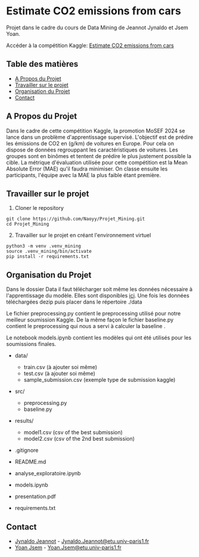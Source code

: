 # Estimate CO2 emissions from cars

Projet dans le cadre du cours de Data Mining de Jeannot Jynaldo et Jsem Yoan.

Accéder à la compétition Kaggle:
[Estimate CO2 emissions from cars](https://www.kaggle.com/t/1827a6edacf742a69c7336b02e155948)

## Table des matières

* [A Propos du Projet](#a_propos_du_projet)
* [Travailler sur le projet](#travailler_sur_le_projet)
* [Organisation du Projet](#organisation_du_projet)
* [Contact](#contact)

## A Propos du Projet

Dans le cadre de cette compétition Kaggle, la promotion MoSEF 2024 se lance dans un problème d'apprentissage supervisé. L'objectif est de prédire les émissions de CO2 en (g/km) de voitures en Europe. Pour cela on dispose de données regrouppant les caractéristiques de voitures. Les groupes sont en binômes et tentent de prédire le plus justement possible la cible. La métrique d'évaluation utilisée pour cette compétition est la Mean Absolute Error (MAE) qu'il faudra minimiser. On classe ensuite les participants, l'équipe avec la MAE la plus faible étant première. 


## Travailler sur le projet
1. Cloner le repository
```
git clone https://github.com/Naoyy/Projet_Mining.git
cd Projet_Mining
```

2. Travailler sur le projet en créant l'environnement virtuel

```
python3 -m venv .venv_mining
source .venv_mining/bin/activate
pip install -r requirements.txt
```


## Organisation du Projet

Dans le dossier Data il faut télécharger soit même les données nécessaire à l'apprentissage du modèle. Elles sont disponibles [ici](https://www.kaggle.com/competitions/estimate-co2-emissions-from-cars/data). Une fois les données téléchargées dezip puis placer dans le répertoire ./data

Le fichier preprocessing.py contient le preprocessing utilisé pour notre meilleur soumission Kaggle. De la même façon le fichier baseline.py contient le preprocessing qui nous a servi à calculer la baseline .

Le notebook models.ipynb contient les modèles qui ont été utilisés pour les soumissions finales.

- data/ 
    - train.csv (à ajouter soi même)
    - test.csv (à ajouter soi même)
    - sample_submission.csv (exemple type de submission kaggle)

- src/
    - preprocessing.py
    - baseline.py

- results/
    - model1.csv (csv of the best submission)
    - model2.csv (csv of the 2nd best submission)

- .gitignore

- README.md

- analyse_exploratoire.ipynb 

- models.ipynb

- presentation.pdf

- requirements.txt

## Contact

- [Jynaldo Jeannot](https://github.com/jeannoj99) - Jynaldo.Jeannot@etu.univ-paris1.fr
- [Yoan Jsem](https://github.com/Naoyy) - Yoan.Jsem@etu.univ-paris1.fr
